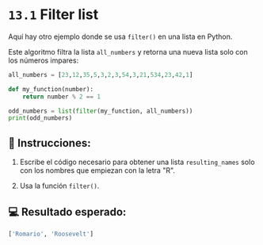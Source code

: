 # `13.1` Filter list

Aquí hay otro ejemplo donde se usa `filter()` en una lista en Python. 

Este algoritmo filtra la lista `all_numbers` y retorna una nueva lista solo con los números impares:

```py
all_numbers = [23,12,35,5,3,2,3,54,3,21,534,23,42,1]

def my_function(number):
    return number % 2 == 1

odd_numbers = list(filter(my_function, all_numbers))
print(odd_numbers)
```

## 📝 Instrucciones:

1. Escribe el código necesario para obtener una lista `resulting_names` solo con los nombres que empiezan con la letra "R".

2. Usa la función `filter()`.

## 💻 Resultado esperado:

```py
['Romario', 'Roosevelt']
```
